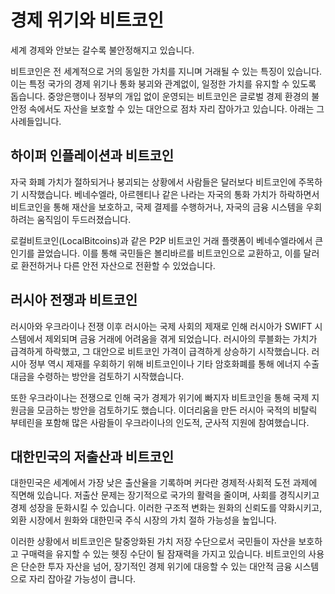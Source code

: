 # 경제 위기와 비트코인
세계 경제와 안보는 갈수록 불안정해지고 있습니다. 

비트코인은 전 세계적으로 거의 동일한 가치를 지니며 거래될 수 있는 특징이 있습니다. 이는 특정 국가의 경제 위기나 통화 붕괴와 관계없이, 일정한 가치를 유지할 수 있도록 돕습니다. 중앙은행이나 정부의 개입 없이 운영되는 비트코인은 글로벌 경제 환경의 불안정 속에서도 자산을 보호할 수 있는 대안으로 점차 자리 잡아가고 있습니다. 아래는 그 사례들입니다.

## 하이퍼 인플레이션과 비트코인
자국 화폐 가치가 절하되거나 붕괴되는 상황에서 사람들은 달러보다 비트코인에 주목하기 시작했습니다. 베네수엘라, 아르헨티나 같은 나라는 자국의 통화 가치가 하락하면서 비트코인을 통해 재산을 보호하고, 국제 결제를 수행하거나, 자국의 금융 시스템을 우회하려는 움직임이 두드러졌습니다.

로컬비트코인(LocalBitcoins)과 같은 P2P 비트코인 거래 플랫폼이 베네수엘라에서 큰 인기를 끌었습니다. 이를 통해 국민들은 볼리바르를 비트코인으로 교환하고, 이를 달러로 환전하거나 다른 안전 자산으로 전환할 수 있었습니다.

## 러시아 전쟁과 비트코인
러시아와 우크라이나 전쟁 이후 러시아는 국제 사회의 제재로 인해 러시아가 SWIFT 시스템에서 제외되며 금융 거래에 어려움을 겪게 되었습니다. 러시아의 루블화는 가치가 급격하게 하락했고, 그 대안으로 비트코인 가격이 급격하게 상승하기 시작했습니다. 러시아 정부 역시 제재를 우회하기 위해 비트코인이나 기타 암호화폐를 통해 에너지 수출 대금을 수령하는 방안을 검토하기 시작했습니다.

또한 우크라이나는 전쟁으로 인해 국가 경제가 위기에 빠지자 비트코인을 통해 국제 지원금을 모금하는 방안을 검토하기도 했습니다. 이더리움을 만든 러시아 국적의 비탈릭 부테린을 포함해 많은 사람들이 우크라이나의 인도적, 군사적 지원에 참여했습니다.

## 대한민국의 저출산과 비트코인
대한민국은 세계에서 가장 낮은 출산율을 기록하며 커다란 경제적·사회적 도전 과제에 직면해 있습니다. 저출산 문제는 장기적으로 국가의 활력을 줄이며, 사회를 경직시키고 경제 성장을 둔화시킬 수 있습니다. 이러한 구조적 변화는 원화의 신뢰도를 약화시키고, 외환 시장에서 원화와 대한민국 주식 시장의 가치 절하 가능성을 높입니다.

이러한 상황에서 비트코인은 탈중앙화된 가치 저장 수단으로서 국민들이 자산을 보호하고 구매력을 유지할 수 있는 헷징 수단이 될 잠재력을 가지고 있습니다. 비트코인의 사용은 단순한 투자 자산을 넘어, 장기적인 경제 위기에 대응할 수 있는 대안적 금융 시스템으로 자리 잡아갈 가능성이 큽니다.